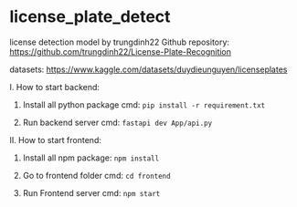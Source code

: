 # license_plate_detect

license detection model by trungdinh22
Github repository: https://github.com/trungdinh22/License-Plate-Recognition

datasets: https://www.kaggle.com/datasets/duydieunguyen/licenseplates

I. How to start backend:
1. Install all python package cmd:
`pip install -r requirement.txt`

2. Run backend server cmd:
`fastapi dev App/api.py`

II. How to start frontend:
1. Install all npm package:
`npm install`

2. Go to frontend folder cmd:
`cd frontend`

3. Run Frontend server cmd:
`npm start`